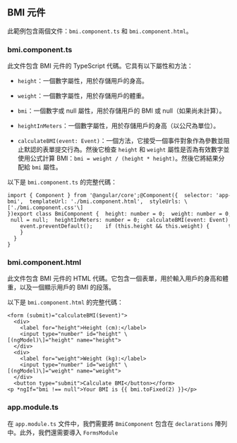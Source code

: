 BMI 元件
------

此範例包含兩個文件：`bmi.component.ts` 和 `bmi.component.html`。

### bmi.component.ts

此文件包含 BMI 元件的 TypeScript 代碼。它具有以下屬性和方法：

*   `height`：一個數字屬性，用於存儲用戶的身高。
    
*   `weight`：一個數字屬性，用於存儲用戶的體重。
    
*   `bmi`：一個數字或 null 屬性，用於存儲用戶的 BMI 或 null（如果尚未計算）。
    
*   `heightInMeters`：一個數字屬性，用於存儲用戶的身高（以公尺為單位）。
    
*   `calculateBMI(event: Event)`：一個方法，它接受一個事件對象作為參數並阻止默認的表單提交行為。然後它檢查 `height` 和 `weight` 屬性是否為有效數字並使用公式計算 BMI：`bmi = weight / (height * height)`。然後它將結果分配給 `bmi` 屬性。
    

以下是 `bmi.component.ts` 的完整代碼：

```
import { Component } from '@angular/core';@Component({  selector: 'app-bmi',  templateUrl: './bmi.component.html',  styleUrls: \['./bmi.component.css'\]
})export class BmiComponent {  height: number = 0;  weight: number = 0;  bmi: number | null = null;  heightInMeters: number = 0;  calculateBMI(event: Event) {
    event.preventDefault();    if (this.height && this.weight) {      this.heightInMeters = this.height / 100;      this.bmi = this.weight / (this.heightInMeters * this.heightInMeters);
    }
  }
}
```

### bmi.component.html

此文件包含 BMI 元件的 HTML 代碼。它包含一個表單，用於輸入用戶的身高和體重，以及一個顯示用戶的 BMI 的段落。

以下是 `bmi.component.html` 的完整代碼：

```
<form (submit)="calculateBMI($event)">
  <div>
    <label for="height">Height (cm):</label>
    <input type="number" id="height" \[(ngModel)\]="height" name="height">
  </div>
  <div>
    <label for="weight">Weight (kg):</label>
    <input type="number" id="weight" \[(ngModel)\]="weight" name="weight">
  </div>
  <button type="submit">Calculate BMI</button></form><p *ngIf="bmi !== null">Your BMI is {{ bmi.toFixed(2) }}</p>
```

### app.module.ts

在 `app.module.ts` 文件中，我們需要將 `BmiComponent` 包含在 `declarations` 陣列中。此外，我們還需要導入 `FormsModule`